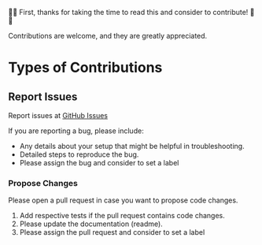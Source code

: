 :tada::raised_hands: First, thanks for taking the time to read this and consider to contribute! :raised_hands::tada:

Contributions are welcome, and they are greatly appreciated.

# Types of Contributions

## Report Issues

Report issues at [GitHub Issues](https://github.com/lotharschulz/recursive/issues)

If you are reporting a bug, please include:

* Any details about your setup that might be helpful in troubleshooting.
* Detailed steps to reproduce the bug.
* Please assign the bug and consider to set a label

### Propose Changes

Please open a pull request in case you want to propose code changes.

1. Add respective tests if the pull request contains code changes.
1. Please update the documentation (readme).
1. Please assign the pull request and consider to set a label
